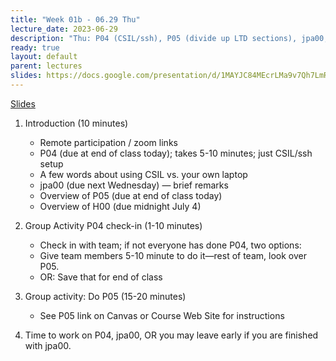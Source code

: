 ```yaml
---
title: "Week 01b - 06.29 Thu"
lecture_date: 2023-06-29
description: "Thu: P04 (CSIL/ssh), P05 (divide up LTD sections), jpa00, H00"
ready: true
layout: default
parent: lectures
slides: https://docs.google.com/presentation/d/1MAYJC84MEcrLMa9v7Qh7LmRTbNg8GF1YMS-DTO3rLCY/edit?usp=sharing
---
```


[Slides]({{page.slides}})

1. Introduction (10 minutes)
   - Remote participation / zoom links
   - P04 (due at end of class today); takes 5-10 minutes; just CSIL/ssh setup
   - A few words about using CSIL vs. your own laptop
   - jpa00 (due next Wednesday) — brief remarks
   - Overview of P05 (due at end of class today)
   - Overview of H00 (due midnight July 4)

2. Group Activity P04 check-in (1-10 minutes)
   - Check in with team; if not everyone has done P04, two options:
   - Give team members 5-10 minute to do it—rest of team, look over P05.
   - OR: Save that for end of class 


3. Group activity: Do P05 (15-20 minutes)
	 - See P05 link on Canvas or Course Web Site for instructions


4. Time to work on P04, jpa00, OR you may leave early if you are finished with jpa00.
